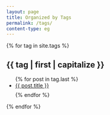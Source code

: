 ```yaml
---
layout: page
title: Organized by Tags
permalink: /tags/
content-type: eg
---
```


<main class="all-posts">
    {% for tag in site.tags %}
    <div class="pure-u-1 tags">
        <h2 id="{{ tag | first }}">{{ tag | first | capitalize }}</h2>
        <ul>
        {% for post in tag.last %}
            <li style="padding-bottom: 0.6em;"><a href="{{post.url}}">{{ post.title }}</a></li>
        {% endfor %}
        </ul>
    </div>
    {% endfor %}
    <br/>
    <br/>
</div>

